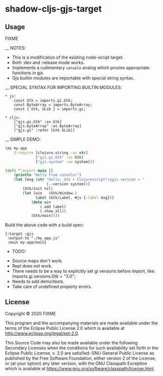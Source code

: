 # shadow-cljs-gjs-target


## Usage

FIXME


__ NOTES:

- This is a modification of the existing node-script target.
- Both :dev and :release mode works.
- Implements a rudimentary `console` analog which proxies appropriate
  functions in gjs.
- Gjs builtin modules are importable with special string syntax.

__ SPECIAL SYNTAX FOR IMPORTING BUILTIN MODULES:

    * js:
        const Gtk = imports.gi.Gtk;
        const ByteArray = imports.ByteArray;
        const { Gtk, GLib } = imports.gi;

    * cljs:
        ["gjs.gi.Gtk" :as Gtk]
        ["gjs.byteArray" :as ByteArray]
        ["gjs.gi" :refer [Gtk GLib]]

__ SIMPLE DEMO:

```clojure
(ns my.app
    (:require [clojure.string :as str]
              ["gjs.gi.Gtk" :as Gtk]
              ["gjs.system" :as system]))

(defn ^:export main []
    (println "Hello from console!")
    (let [msg (str "Hello, Gtk + Clojurescript!\ngjs version = "
                   (.-version system))]
        (Gtk/init nil)
        (let [win   (Gtk/Window.)
              label (Gtk/Label. #js {:label msg})]
            (doto win
                (.add label)
                (.show_all))
            (Gtk/main))))
```

Build the above code with a build spec:

```
{:target :gjs
 :output-to "./my_app.js"
 :main my.app/main}
```

* TODO:

- Source maps don't work.
- Repl does not work.
- There needs to be a way to explicitly set gi versions before import, like:
      imports.gi.versions.Gtk = "3.0";
- Needs to add demo/tests.
- Take care of undefined property errors.

## License

Copyright © 2020 FIXME

This program and the accompanying materials are made available under the
terms of the Eclipse Public License 2.0 which is available at
http://www.eclipse.org/legal/epl-2.0.

This Source Code may also be made available under the following Secondary
Licenses when the conditions for such availability set forth in the Eclipse
Public License, v. 2.0 are satisfied: GNU General Public License as published by
the Free Software Foundation, either version 2 of the License, or (at your
option) any later version, with the GNU Classpath Exception which is available
at https://www.gnu.org/software/classpath/license.html.
